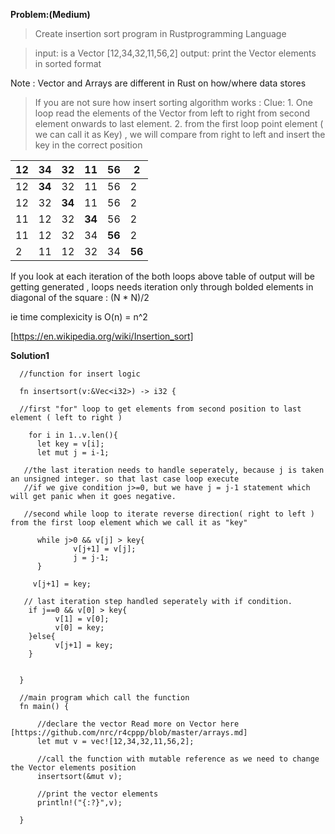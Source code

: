 **Problem:(Medium)**

>Create insertion sort program in Rustprogramming Language

> input: is a Vector [12,34,32,11,56,2]
> output: print the Vector elements in sorted format

Note : Vector and Arrays are different in Rust on how/where data stores

>If you are not sure how insert sorting algorithm works :
  Clue: 1. One loop read the elements of the Vector from left to right from second element onwards to last element.
        2. from the first loop point element ( we can call it as Key) , we will compare from right to left and insert the key in the correct position
            
 | 12 | 34 | 32 | 11 | 56 | 2 |
 |----|----|----|----|----|----|
 | 12 | **34** | 32 | 11 | 56 | 2 | 
 | 12 | 32 | **34** | 11 | 56 | 2 |
 | 11 | 12 | 32 | **34** | 56 | 2 |
 | 11 | 12 | 32 | 34 | **56** | 2 |
 | 2 | 11 | 12 | 32 | 34 | **56** | 
 
 If you look at each iteration of the both loops above table of output will be getting generated , loops needs iteration only through bolded elements in diagonal of the square : (N * N)/2 
 
 ie time complexicity is O(n) = n^2
 
 [https://en.wikipedia.org/wiki/Insertion_sort]
 
 

**Solution1**

```
  //function for insert logic
  
  fn insertsort(v:&Vec<i32>) -> i32 {
  
  //first "for" loop to get elements from second position to last element ( left to right )
  
    for i in 1..v.len(){
      let key = v[i];
      let mut j = i-1;
      
   //the last iteration needs to handle seperately, because j is taken an unsigned integer. so that last case loop execute
   //if we give condition j>=0, but we have j = j-1 statement which will get panic when it goes negative.
   
   //second while loop to iterate reverse direction( right to left ) from the first loop element which we call it as "key"
   
      while j>0 && v[j] > key{
              v[j+1] = v[j];
              j = j-1;
      }

     v[j+1] = key;
     
   // last iteration step handled seperately with if condition.
    if j==0 && v[0] > key{
          v[1] = v[0];
          v[0] = key;
    }else{
          v[j+1] = key;
    }


  }
    
  //main program which call the function
  fn main() {
 
      //declare the vector Read more on Vector here [https://github.com/nrc/r4cppp/blob/master/arrays.md]
      let mut v = vec![12,34,32,11,56,2];
      
      //call the function with mutable reference as we need to change the Vector elements position
      insertsort(&mut v);
      
      //print the vector elements
      println!("{:?}",v);
      
  }
```
